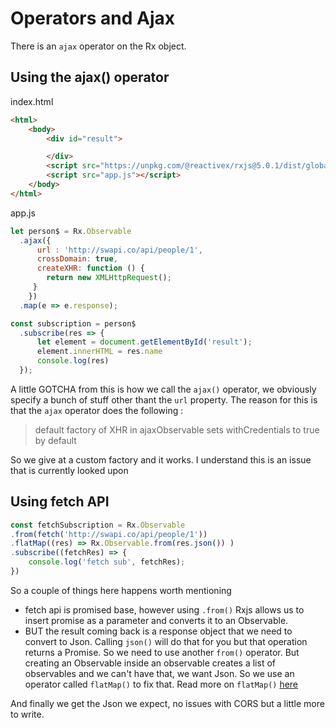 # Operators and Ajax

There is an `ajax` operator on the Rx object.

## Using the ajax() operator

index.html

```html
<html>
    <body>
        <div id="result">

        </div>
        <script src="https://unpkg.com/@reactivex/rxjs@5.0.1/dist/global/Rx.js"></script>
        <script src="app.js"></script>
    </body>
</html>
```

app.js

```javascript
let person$ = Rx.Observable
  .ajax({
      url : 'http://swapi.co/api/people/1',
      crossDomain: true,
      createXHR: function () {
        return new XMLHttpRequest();
     }
    })
  .map(e => e.response);

const subscription = person$
  .subscribe(res => {
      let element = document.getElementById('result');
      element.innerHTML = res.name
      console.log(res)
  });
```

A little GOTCHA from this is how we call the `ajax()` operator, we obviously specify a bunch of stuff other thant the `url` property. The reason for this is that the `ajax` operator does the following :

> default factory of XHR in ajaxObservable sets withCredentials to true by default

So we give at a custom factory and it works. I understand this is an issue that is currently looked upon

## Using fetch API

```javascript
const fetchSubscription = Rx.Observable
.from(fetch('http://swapi.co/api/people/1'))
.flatMap((res) => Rx.Observable.from(res.json()) )
.subscribe((fetchRes) => {
    console.log('fetch sub', fetchRes);
})
```

So a couple of things here happens worth mentioning

* fetch api is promised base, however using `.from()` Rxjs allows us to insert promise as a parameter and converts it to an Observable.
* BUT the result coming back is a response object that we need to convert to Json. Calling `json()` will do that for you but that operation returns a Promise. So we need to use another `from()` operator. But creating an Observable inside an observable creates a list of observables and we can't have that, we want Json. So we use an operator called `flatMap()` to fix that. Read more on `flatMap()` [here](operators-observable-in-an-observable.md)

And finally we get the Json we expect, no issues with CORS but a little more to write.
